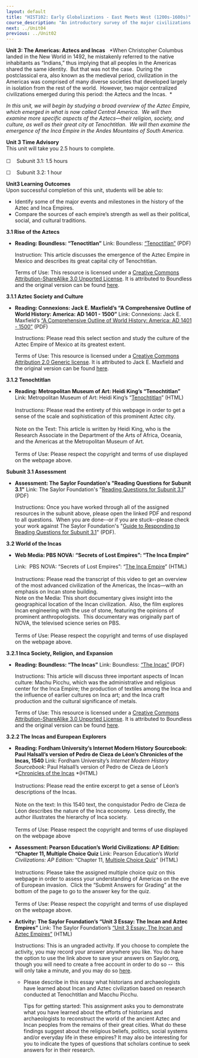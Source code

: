 ```yaml
---
layout: default
title: "HIST102: Early Globalizations - East Meets West (1200s-1600s)"
course_description: "An introductory survey of the major civilizations from the Middle Ages to the Early Modern Era, focusing on the political, social, cultural, and economic interactions and exchanges between those civilizations."
next: ../Unit04
previous: ../Unit02
---
```

**Unit 3: The Americas: Aztecs and Incas** <span id="3"></span> 
*When Christopher Columbus landed in the New World in 1492, he
mistakenly referred to the native inhabitants as “Indians,” thus
implying that all peoples in the Americas shared the same identity.  But
that was not the case.  During the postclassical era, also known as the
medieval period, civilization in the Americas was comprised of many
diverse societies that developed largely in isolation from the rest of
the world.  However, two major centralized civilizations emerged during
this period: the Aztecs and the Incas.  *  
  
 *In this unit, we will begin by studying a broad overview of the Aztec
Empire, which emerged in what is now called Central America.  We will
then examine more specific aspects of the Aztecs—their religion,
society, and culture, as well as their great city at Tenochtitlan.  We
will then examine the emergence of the Inca Empire in the Andes
Mountains of South America.*

**Unit 3 Time Advisory**  
This unit will take you 2.5 hours to complete.  
    
 ☐    Subunit 3.1: 1.5 hours  
  
 ☐    Subunit 3.2: 1 hour

**Unit3 Learning Outcomes**  
Upon successful completion of this unit, students will be able to:

-   Identify some of the major events and milestones in the history of
    the Aztec and Inca Empires.
-   Compare the sources of each empire’s strength as well as their
    political, social, and cultural traditions.

**3.1 Rise of the Aztecs** <span id="3.1"></span> 
-   **Reading: Boundless: “Tenoctitlan”**
    Link: Boundless:
    [“Tenoctitlan”](https://resources.saylor.org/wwwresources/archived/site/wp-content/uploads/2013/05/HIST102-3.1-Tenoctitlan.pdf) (PDF)  
      
     Instruction: This article discusses the emergence of the Aztec
    Empire in Mexico and describes its great capital city of
    Tenochtitlan.  
      
     Terms of Use: This resource is licensed under a [Creative Commons
    Attribution-ShareAlike 3.0 Unported
    License](http://creativecommons.org/licenses/by-sa/3.0/). It is
    attributed to Boundless and the original version can be found
    [here](https://www.boundless.com/art-history/americas-after-1300/aztecs/tenoctitlan/). 

**3.1.1 Aztec Society and Culture** <span id="3.1.1"></span> 
-   **Reading: Connexions: Jack E. Maxfield’s “A Comprehensive Outline
    of World History: America: AD 1401 - 1500”**
    Link: Connexions: Jack E. Maxfield’s [“A Comprehensive Outline of
    World History: America: AD 1401 -
    1500”](https://resources.saylor.org/wwwresources/archived/site/wp-content/uploads/2013/05/HIST102-3.1.1-AmericaAD1401to1500.pdf) (PDF)  
      
     Instructions: Please read this select section and study the culture
    of the Aztec Empire of Mexico at its greatest extent.  
      
     Terms of Use: This resource is licensed under a [Creative Commons
    Attribution 2.0 Generic
    license](http://creativecommons.org/licenses/by/2.0/). It is
    attributed to Jack E. Maxfield and the original version can be found
    [here](http://cnx.org/content/m17798/latest/).

**3.1.2 Tenochtitlan** <span id="3.1.2"></span> 
-   **Reading: Metropolitan Museum of Art: Heidi King’s “Tenochtitlan”**
    Link: Metropolitan Museum of Art: Heidi King’s
    “[Tenochtitlan](http://www.metmuseum.org/toah/hd/teno_1/hd_teno_1.htm)”
    (HTML)  
        
     Instructions: Please read the entirety of this webpage in order to
    get a sense of the scale and sophistication of this prominent Aztec
    city.  
        
     Note on the Text: This article is written by Heidi King, who is the
    Research Associate in the Department of the Arts of Africa, Oceania,
    and the Americas at the Metropolitan Museum of Art.  
        
     Terms of Use: Please respect the copyright and terms of use
    displayed on the webpage above.

**Subunit 3.1 Assessment** <span id="3.1.3"></span> 
-   **Assessment: The Saylor Foundation's "Reading Questions for Subunit
    3.1"**
    Link: The Saylor Foundation's "[Reading Questions for Subunit
    3.1](https://resources.saylor.org/wwwresources/archived/site/wp-content/uploads/2014/02/HIST102-Assignment3.1-FINAL.pdf)"
    (PDF)  
      
     Instructions: Once you have worked through all of the assigned
    resources in the subunit above, please open the linked PDF and
    respond to all questions.  When you are done--or if you are
    stuck--please check your work against The Saylor Foundation's
    "[Guide to Responding to Reading Questions for Subunit
    3.1](https://resources.saylor.org/wwwresources/archived/site/wp-content/uploads/2011/06/HIST102-Assignment3.1-GTR-FINAL.pdf)"
    (PDF).

**3.2 World of the Incas** <span id="3.2"></span> 
-   **Web Media: PBS NOVA: “Secrets of Lost Empires”: “The Inca
    Empire”**

    Link:  PBS NOVA: “Secrets of Lost Empires”: “[The Inca
    Empire](http://www.pbs.org/wgbh/nova/transcripts/2404inca.html)” (HTML)  
        
     Instructions: Please read the transcript of this video to get an
    overview of the most advanced civilization of the Americas, the
    Incas—with an emphasis on Incan stone building.    
     Note on the Media: This short documentary gives insight into the
    geographical location of the Incan civilization.  Also, the film
    explores Incan engineering with the use of stone, featuring the
    opinions of prominent anthropologists.  This documentary was
    originally part of NOVA, the televised science series on PBS.  
        
     Terms of Use: Please respect the copyright and terms of use
    displayed on the webpage above.

**3.2.1 Inca Society, Religion, and Expansion** <span
id="3.2.1"></span> 
-   **Reading: Boundless: “The Incas”**
    Link: Boundless: [“The
    Incas”](https://resources.saylor.org/wwwresources/archived/site/wp-content/uploads/2013/05/HIST102-3.2.1-The-Incas.pdf) (PDF)  
      
     Instructions: This article will discuss three important aspects of
    Incan culture: Machu Picchu, which was the administrative and
    religious center for the Inca Empire; the production of textiles
    among the Inca and the influence of earlier cultures on Inca art;
    and the Inca craft production and the cultural significance of
    metals.  
      
     Terms of Use: This resource is licensed under a [Creative Commons
    Attribution-ShareAlike 3.0 Unported
    License](http://creativecommons.org/licenses/by-sa/3.0/). It is
    attributed to Boundless and the original version can be found
    [here](https://www.boundless.com/art-history/americas-after-1300/incas/).

**3.2.2 The Incas and European Explorers** <span id="3.2.2"></span> 
-   **Reading: Fordham University’s Internet Modern History Sourcebook:
    Paul Halsall’s version of Pedro de Cieza de Léon’s Chronicles of the
    Incas, 1540**
    Link: Fordham University’s *Internet Modern History Sourcebook:*
    Paul Halsall’s version of Pedro de Cieza de Léon’s *[Chronicles of
    the
    Incas](http://www.fordham.edu/halsall/mod/1540cieza.html) *(HTML)  
        
     Instructions: Please read the entire excerpt to get a sense of
    Léon’s descriptions of the Incas.  
        
     Note on the text: In this 1540 text, the conquistador Pedro de
    Cieza de Léon describes the nature of the Inca economy.  Less
    directly, the author illustrates the hierarchy of Inca society.  
        
     Terms of Use: Please respect the copyright and terms of use
    displayed on the webpage above

-   **Assessment: Pearson Education’s World Civilizations: AP Edition:
    “Chapter 11, Multiple Choice Quiz**
    Link: Pearson Education’s *World Civilizations: AP Edition:*
    “Chapter 11, [Multiple Choice
    Quiz](http://wps.ablongman.com/long_stearns_wcap_4/18/4648/1189996.cw/content/index.html)”
    (HTML)  
        
     Instructions: Please take the assigned multiple choice quiz on this
    webpage in order to assess your understanding of Americas on the eve
    of European invasion.  Click the “Submit Answers for Grading” at the
    bottom of the page to go to the answer key for the quiz.  
        
     Terms of Use: Please respect the copyright and terms of use
    displayed on the webpage above.

-   **Activity: The Saylor Foundation’s “Unit 3 Essay: The Incan and
    Aztec Empires”**
    Link: The Saylor Foundation’s [“Unit 3 Essay: The Incan and Aztec
    Empires”](http://school.saylor.org/mod/quiz/view.php?id=1978)
    (HTML)  
      
     Instructions: This is an ungraded activity. If you choose to
    complete the activity, you may record your answer anywhere you like.
    You do have the option to use the link above to save your answers on
    Saylor.org, though you will need to create a free account in order
    to do so --  this will only take a minute, and you may do
    so [here](http://eportfolio.saylor.org/users/sign_up).  

    -   Please describe in this essay what historians and archaeologists
        have learned about Incan and Aztec civilization based on
        research conducted at Tenochtitlan and Macchu Picchu.  
          
         Tips for getting started: This assignment asks you to
        demonstrate what you have learned about the efforts of
        historians and archaeologists to reconstruct the world of the
        ancient Aztec and Incan peoples from the remains of their great
        cities. What do these findings suggest about the religious
        beliefs, politics, social systems and/or everyday life in these
        empires? It may also be interesting for you to indicate the
        types of questions that scholars continue to seek answers for in
        their research. 


